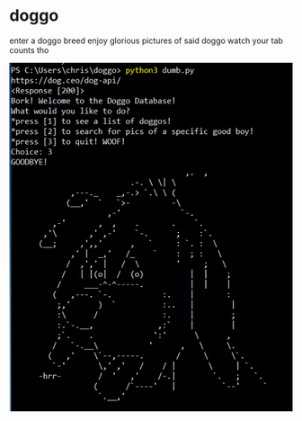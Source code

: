 # doggo
enter a doggo breed
enjoy glorious pictures of said doggo
watch your tab counts tho

![WOOF](https://github.com/christophermarti/doggo/blob/master/woof.PNG?raw=true "Woof!")

